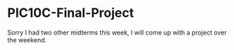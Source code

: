 # PIC10C-Final-Project
Sorry I had two other midterms this week, I will come up with a project over the weekend.
